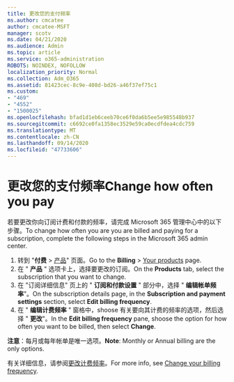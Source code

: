 ```yaml
---
title: 更改您的支付频率
ms.author: cmcatee
author: cmcatee-MSFT
manager: scotv
ms.date: 04/21/2020
ms.audience: Admin
ms.topic: article
ms.service: o365-administration
ROBOTS: NOINDEX, NOFOLLOW
localization_priority: Normal
ms.collection: Adm_O365
ms.assetid: 81423cec-8c9e-408d-bd26-a46f37ef75c1
ms.custom:
- "469"
- "4552"
- "1500025"
ms.openlocfilehash: bfad1d1eb6ceeb70ce6f0da6b5ee5e985548b937
ms.sourcegitcommit: c6692ce0fa1358ec3529e59ca0ecdfdea4cdc759
ms.translationtype: MT
ms.contentlocale: zh-CN
ms.lasthandoff: 09/14/2020
ms.locfileid: "47733606"
---
```

# <a name="change-how-often-you-pay"></a><span data-ttu-id="751d2-102">更改您的支付频率</span><span class="sxs-lookup"><span data-stu-id="751d2-102">Change how often you pay</span></span>

<span data-ttu-id="751d2-103">若要更改你向订阅计费和付款的频率，请完成 Microsoft 365 管理中心中的以下步骤。</span><span class="sxs-lookup"><span data-stu-id="751d2-103">To change how often you are you are billed and paying for a subscription, complete the following steps in the Microsoft 365 admin center.</span></span>

1. <span data-ttu-id="751d2-104">转到 "**付费**  >  [产品](https://go.microsoft.com/fwlink/p/?linkid=842054)" 页面。</span><span class="sxs-lookup"><span data-stu-id="751d2-104">Go to the **Billing** > [Your products](https://go.microsoft.com/fwlink/p/?linkid=842054) page.</span></span>
2. <span data-ttu-id="751d2-105">在 " **产品** " 选项卡上，选择要更改的订阅。</span><span class="sxs-lookup"><span data-stu-id="751d2-105">On the **Products** tab, select the subscription that you want to change.</span></span> 
3. <span data-ttu-id="751d2-106">在 "订阅详细信息" 页上的 " **订阅和付款设置** " 部分中，选择 " **编辑帐单频率**"。</span><span class="sxs-lookup"><span data-stu-id="751d2-106">On the subscription details page, in the **Subscription and payment settings** section, select **Edit billing frequency**.</span></span>
4. <span data-ttu-id="751d2-107">在 " **编辑计费频率** " 窗格中，shoose 有关要向其计费的频率的选项，然后选择 " **更改**"。</span><span class="sxs-lookup"><span data-stu-id="751d2-107">In the **Edit billing frequency** pane, shoose the option for how often you want to be billed, then select **Change**.</span></span>

<span data-ttu-id="751d2-108">**注意**：每月或每年帐单是唯一选项。</span><span class="sxs-lookup"><span data-stu-id="751d2-108">**Note**: Monthly or Annual billing are the only options.</span></span>

<span data-ttu-id="751d2-109">有关详细信息，请参阅[更改计费频率](https://docs.microsoft.com/microsoft-365/commerce/billing-and-payments/change-payment-frequency)。</span><span class="sxs-lookup"><span data-stu-id="751d2-109">For more info, see [Change your billing frequency](https://docs.microsoft.com/microsoft-365/commerce/billing-and-payments/change-payment-frequency).</span></span>
